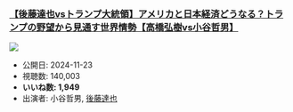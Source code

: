 ### [【後藤達也vsトランプ大統領】アメリカと日本経済どうなる？トランプの野望から見通す世界情勢【高橋弘樹vs小谷哲男】](https://www.youtube.com/watch?v=8FGjBqOXPYw)
[![](https://img.youtube.com/vi/8FGjBqOXPYw/sddefault.jpg)](https://www.youtube.com/watch?v=8FGjBqOXPYw)
-   公開日: 2024-11-23
-   視聴数: 140,003
-   **いいね数: 1,949**
-   出演者: 小谷哲男, [後藤達也](/rehacq_fan/people/後藤達也 "wikilink")
